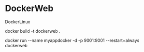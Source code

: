 # DockerWeb
DockerLinux


docker  build -t  dockerweb .

docker run   --name  myappdocker -d -p 9001:9001 --restart=always  dockerweb